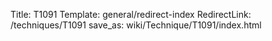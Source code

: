 Title: T1091
Template: general/redirect-index
RedirectLink: /techniques/T1091
save_as: wiki/Technique/T1091/index.html